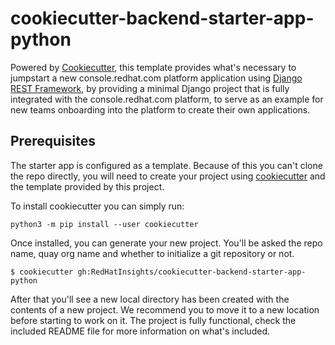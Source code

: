 # cookiecutter-backend-starter-app-python

Powered by [Cookiecutter](https://cookiecutter.readthedocs.io/en/stable/index.html), this template provides what's necessary to
jumpstart a new console.redhat.com platform application using [Django REST Framework](https://www.django-rest-framework.org), by
providing a minimal Django project that is fully integrated with the console.redhat.com platform, to serve as an example for new
teams onboarding into the platform to create their own applications.

## Prerequisites

The starter app is configured as a template. Because of this you can't clone the repo directly, you will need to create your project
using [cookiecutter](https://cookiecutter.readthedocs.io/en/stable/index.html) and the template provided by this project.

To install cookiecutter you can simply run:

```shell
python3 -m pip install --user cookiecutter
```

Once installed, you can generate your new project. You'll be asked the repo name, quay org name and whether to initialize a git
repository or not.

```shell
$ cookiecutter gh:RedHatInsights/cookiecutter-backend-starter-app-python
```

After that you'll see a new local directory has been created with the contents of a new project. We recommend you to move it to a new
location before starting to work on it. The project is fully functional, check the included README file for more information on what's
included.
